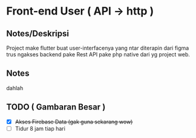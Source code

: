 # Front-end User ( API -> http )

## Notes/Deskripsi
Project make flutter buat user-interfacenya yang ntar diterapin dari figma trus ngakses backend pake Rest API pake php native dari yg project web.

## Notes
dahlah

## TODO ( Gambaran Besar )
- [x] ~~Akses Firebase Data (gak guna sekarang wow)~~
- [ ] Tidur 8 jam tiap hari
